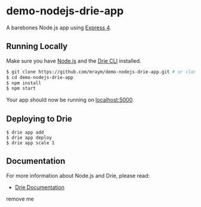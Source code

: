 # demo-nodejs-drie-app

A barebones Node.js app using [Express 4](http://expressjs.com/).

## Running Locally

Make sure you have [Node.js](http://nodejs.org/) and the [Drie CLI](http://docs.drie.co/docs/install-drie-cli) installed.

```sh
$ git clone https://github.com/mraym/demo-nodejs-drie-app.git # or clone your own fork
$ cd demo-nodejs-drie-app
$ npm install
$ npm start
```

Your app should now be running on [localhost:5000](http://localhost:5000/).

## Deploying to Drie 

```
$ drie app add
$ drie app deploy
$ drie app scale 1
```

## Documentation

For more information about Node.js and Drie, please read:

- [Drie Documentation](http://docs.drie.co/docs)

remove me
